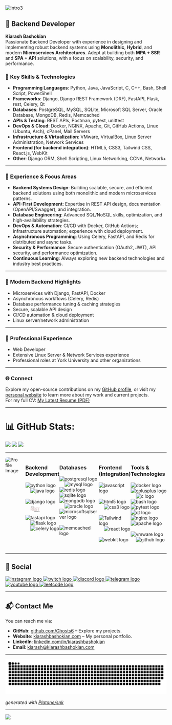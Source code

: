 ![intro3](https://github.com/user-attachments/assets/627bdb51-1fa3-48d7-9dd6-1993b8d715c3)

## 💼 **Backend Developer**  
**Kiarash Bashokian**  
Passionate Backend Developer with experience in designing and implementing robust backend systems using **Monolithic**, **Hybrid**, and modern **Microservices Architectures**. Adept at building both **MPA + SSR** and **SPA + API** solutions, with a focus on scalability, security, and performance.

### 🔧 **Key Skills & Technologies**  
- **Programming Languages**: Python, Java, JavaScript, C, C++, Bash, Shell Script, PowerShell
- **Frameworks**: Django, Django REST Framework (DRF), FastAPI, Flask, 
rest, Celery, Qt
- **Databases**: PostgreSQL, MySQL, SQLite, Microsoft SQL Server, Oracle Database, MongoDB, Redis, Memcached
- **APIs & Testing**: REST APIs, Postman, pytest, unittest
- **DevOps & Cloud**: Docker, NGINX, Apache, Git, GitHub Actions, Linux (Ubuntu, Arch), cPanel, Mail Servers
- **Infrastructure & Virtualization**: VMware, VirtualBox, Linux Server Administration, Network Services
- **Frontend (for backend integration)**: HTML5, CSS3, Tailwind CSS, React.js, WebKit
- **Other**: Django ORM, Shell Scripting, Linux Networking, CCNA, Network+

---

### 🚀 **Experience & Focus Areas**  
- **Backend Systems Design**: Building scalable, secure, and efficient backend solutions using both monolithic and modern microservices patterns.
- **API-First Development**: Expertise in REST API design, documentation (OpenAPI/Swagger), and integration.
- **Database Engineering**: Advanced SQL/NoSQL skills, optimization, and high-availability strategies.
- **DevOps & Automation**: CI/CD with Docker, GitHub Actions; infrastructure automation; experience with cloud deployment.
- **Asynchronous Programming**: Using Celery, FastAPI, and Redis for distributed and async tasks.
- **Security & Performance**: Secure authentication (OAuth2, JWT), API security, and performance optimization.
- **Continuous Learning**: Always exploring new backend technologies and industry best practices.

---

### 🌟 **Modern Backend Highlights**
- Microservices with Django, FastAPI, Docker
- Asynchronous workflows (Celery, Redis)
- Database performance tuning & caching strategies
- Secure, scalable API design
- CI/CD automation & cloud deployment
- Linux server/network administration

---

### 📜 **Professional Experience**
- Web Developer
- Extensive Linux Server & Network Services experience
- Professional roles at York University and other organizations

---

### 🌐 **Connect**  
Explore my open-source contributions on my [GitHub profile](https://github.com/Ghosts6), or visit my [personal website](https://www.kiarashbashokian.com) to learn more about my work and current projects.  
For my full CV: [My Latest Resume (PDF)](https://kiarashbashokian.com/static/MyResume.7be94c2e184c.pdf)

---

# 📊 GitHub Stats:
![](https://github-readme-stats.vercel.app/api?username=Ghosts6&theme=tokyonight&hide_border=true&include_all_commits=true&count_private=false)
![](https://github-readme-streak-stats.herokuapp.com/?user=Ghosts6&theme=tokyonight&hide_border=true)
![](https://github-readme-stats.vercel.app/api/top-langs/?username=Ghosts6&theme=tokyonight&hide_border=true&include_all_commits=true&count_private=false&layout=compact)

---

<div style="display: flex; align-items: flex-start;">
  <img height="150" src="https://encrypted-tbn0.gstatic.com/images?q=tbn:ANd9GcSxMrZ0pXUhKuGS899TJUShzDqEiirmlRmrxA&usqp=CAU" alt="Profile Image" style="margin-right: 20px; border-radius: 8px;" />

  <!-- Backend Development Section -->
  <section style="margin-bottom: 20px;">
      <h3>Backend Development</h3>
      <img src="https://cdn.jsdelivr.net/gh/devicons/devicon/icons/python/python-original.svg" height="30" alt="python logo" />
      <img width="12" />
      <img src="https://cdn.jsdelivr.net/gh/devicons/devicon/icons/java/java-original.svg" height="30" alt="java logo" />
      <img width="12" />
      <img src="https://cdn.jsdelivr.net/gh/devicons/devicon/icons/django/django-plain.svg" height="30" alt="django logo" />
      <img width="12" />
      <img src="https://raw.githubusercontent.com/Ghosts6/Ghosts6.github.io/main/static/icon/django_rest.png" height="30" alt="drf" />
      <img width="12" />
      <img src="https://cdn.jsdelivr.net/gh/devicons/devicon/icons/fastapi/fastapi-original.svg" height="30" alt="fastapi logo" />
      <img width="12" />
      <img src="https://cdn.jsdelivr.net/gh/devicons/devicon/icons/flask/flask-original.svg" height="30" alt="flask logo" />
      <img width="12" />
      <img src="https://cdn.jsdelivr.net/gh/devicons/devicon/icons/celery/celery-original.svg" height="30" alt="celery logo" />
  </section>
        
  <!-- Databases Section -->
   <section style="margin-bottom: 20px;">
      <h3>Databases</h3>
      <img src="https://cdn.jsdelivr.net/gh/devicons/devicon/icons/postgresql/postgresql-original.svg" height="30" alt="postgresql logo" />
      <img width="12" />
      <img src="https://cdn.jsdelivr.net/gh/devicons/devicon/icons/mysql/mysql-original.svg" height="30" alt="mysql logo" />
      <img width="12" />
      <img src="https://cdn.jsdelivr.net/gh/devicons/devicon/icons/redis/redis-original.svg" height="30" alt="redis logo" />
      <img width="12" />
      <img src="https://cdn.jsdelivr.net/gh/devicons/devicon/icons/sqlite/sqlite-original.svg" height="30" alt="sqlite logo" />
      <img width="12" />
      <img src="https://cdn.jsdelivr.net/gh/devicons/devicon/icons/mongodb/mongodb-original.svg" height="30" alt="mongodb logo" />
      <img width="12" />
      <img src="https://cdn.jsdelivr.net/gh/devicons/devicon/icons/oracle/oracle-original.svg" height="30" alt="oracle logo" />
      <img width="12" />
      <img src="https://cdn.jsdelivr.net/gh/devicons/devicon/icons/microsoftsqlserver/microsoftsqlserver-plain.svg" height="30" alt="microsoftsqlserver logo" />
      <img width="12" />
      <img src="https://cdn.jsdelivr.net/gh/devicons/devicon/icons/memcached/memcached-original.svg" height="30" alt="memcached logo" />
  </section>
  
   <!-- Frontend Development Section -->
  <section style="margin-bottom: 20px;">
      <h3>Frontend (Integration)</h3>
      <img src="https://cdn.jsdelivr.net/gh/devicons/devicon/icons/javascript/javascript-original.svg" height="30" alt="javascript logo" />
      <img width="12" />
      <img src="https://cdn.jsdelivr.net/gh/devicons/devicon/icons/html5/html5-original.svg" height="30" alt="html5 logo" />
      <img width="12" />
      <img src="https://cdn.jsdelivr.net/gh/devicons/devicon/icons/css3/css3-original.svg" height="30" alt="css3 logo" />
      <img width="12" />
      <img src="https://cdn.jsdelivr.net/gh/devicons/devicon/icons/tailwindcss/tailwindcss-original.svg" height="30" alt="Tailwind logo" />
      <img width="12" />
      <img src="https://cdn.jsdelivr.net/gh/devicons/devicon/icons/react/react-original.svg" height="30" alt="react logo" />
      <img width="12" />
      <img src="https://cdn.jsdelivr.net/gh/devicons/devicon/icons/webkit/webkit-original.svg" height="30" alt="webkit logo" />
  </section>
  
  <!-- Tools & Technologies Section -->
  <section>
      <h3>Tools & Technologies</h3>
      <img src="https://cdn.jsdelivr.net/gh/devicons/devicon/icons/docker/docker-original.svg" height="30" alt="docker logo" />
      <img width="12" />
      <img src="https://cdn.jsdelivr.net/gh/devicons/devicon/icons/cplusplus/cplusplus-original.svg" height="30" alt="cplusplus logo" />
      <img width="12" />
      <img src="https://cdn.jsdelivr.net/gh/devicons/devicon/icons/c/c-original.svg" height="30" alt="c logo" />
      <img width="12" />
      <img src="https://cdn.jsdelivr.net/gh/devicons/devicon/icons/bash/bash-original.svg" height="30" alt="bash logo" />
      <img width="12" />
      <img src="https://cdn.jsdelivr.net/gh/devicons/devicon/icons/pytest/pytest-original.svg" height="30" alt="pytest logo" />
      <img width="12" />
      <img src="https://cdn.jsdelivr.net/gh/devicons/devicon/icons/qt/qt-original.svg" height="30" alt="qt logo" />
      <img width="12" />
      <img src="https://cdn.jsdelivr.net/gh/devicons/devicon/icons/nginx/nginx-original.svg" height="30" alt="nginx logo" />
      <img width="12" />
      <img src="https://cdn.jsdelivr.net/gh/devicons/devicon/icons/apache/apache-original.svg" height="30" alt="apache logo" />
      <img width="12" />
      <img src="https://cdn.jsdelivr.net/gh/devicons/devicon/icons/vmware/vmware-original.svg" height="30" alt="vmware logo" />
      <img width="12" />
      <img src="https://cdn.jsdelivr.net/gh/devicons/devicon/icons/github/github-original.svg" height="30" alt="github logo" />
  </section>
</div>

---

## 📱 **Social**

<div align="left">
  <a href="https://instagram.com/kiarash82.42?utm_source=qr&igshid=ZDc4ODBmNjlmNQ%3D%3D" target="_blank">
    <img src="https://img.shields.io/static/v1?message=Instagram&logo=instagram&label=&color=E4405F&logoColor=white&labelColor=&style=for-the-badge" height="35" alt="instagram logo"  />
  </a>
  <a href="https://twitch.tv/MKGHOSTK" target="_blank">
    <img src="https://img.shields.io/static/v1?message=Twitch&logo=twitch&label=&color=9146FF&logoColor=white&labelColor=&style=for-the-badge" height="35" alt="twitch logo"  />
  </a>
  <a href="https://discord.gg/ghost.rs6#9681" target="_blank">
    <img src="https://img.shields.io/static/v1?message=Discord&logo=discord&label=&color=7289DA&logoColor=white&labelColor=&style=for-the-badge" height="35" alt="discord logo"  />
  </a>
  <a href="https://t.me/Kbcp8" target="_blank">
    <img src="https://img.shields.io/static/v1?message=Telegram&logo=telegram&label=&color=2CA5E0&logoColor=white&labelColor=&style=for-the-badge" height="35" alt="telegram logo" />
  </a>
  <a href="https://youtube.com/@kiarashbashokian6411" target="_blank">
    <img src="https://img.shields.io/static/v1?message=Youtube&logo=youtube&label=&color=FF0000&logoColor=white&labelColor=&style=for-the-badge" height="35" alt="youtube logo"  />
  </a>
  <a href="https://leetcode.com/Ghosts6/" target="_blank">
    <img src="https://img.shields.io/static/v1?message=LeetCode&logo=leetcode&label=&color=FFA116&logoColor=white&labelColor=&style=for-the-badge" height="35" alt="leetcode logo"  />
  </a>
</div>

---

## 📬 **Contact Me**  
You can reach me via:

- **GitHub**: [github.com/Ghosts6](https://github.com/Ghosts6) – Explore my projects.
- **Website**: [kiarashbashokian.com](https://www.kiarashbashokian.com) – My personal portfolio.
- **LinkedIn**: [linkedin.com/in/kiarashbashokian](https://linkedin.com/in/kiarashbashokian)
- **Email**: [kiarash@kiarashbashokian.com](mailto:kiarash@kiarashbashokian.com)

---

<picture>
  <source media="(prefers-color-scheme: dark)" srcset="https://raw.githubusercontent.com/platane/platane/output/github-contribution-grid-snake-dark.svg">
  <source media="(prefers-color-scheme: light)" srcset="https://raw.githubusercontent.com/platane/platane/output/github-contribution-grid-snake.svg">
  <img alt="github contribution grid snake animation" src="https://raw.githubusercontent.com/platane/platane/output/github-contribution-grid-snake.svg">
</picture>

_generated with [Platane/snk](https://github.com/Platane/snk)_

---

[![](https://visitcount.itsvg.in/api?id=Ghosts6&icon=0&color=0)](https://visitcount.itsvg.in)
